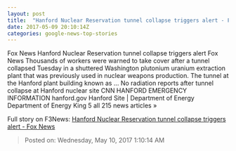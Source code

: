 ```yaml
---
layout: post
title:  "Hanford Nuclear Reservation tunnel collapse triggers alert - Fox News"
date: 2017-05-09 20:10:14Z
categories: google-news-top-stories
---
```


Fox News Hanford Nuclear Reservation tunnel collapse triggers alert Fox News Thousands of workers were warned to take cover after a tunnel collapsed Tuesday in a shuttered Washington plutonium uranium extraction plant that was previously used in nuclear weapons production. The tunnel at the Hanford plant building known as ... No radiation reports after tunnel collapse at Hanford nuclear site CNN HANFORD EMERGENCY INFORMATION hanford.gov Hanford Site | Department of Energy Department of Energy King 5 all 215 news articles »


Full story on F3News: [Hanford Nuclear Reservation tunnel collapse triggers alert - Fox News](http://www.f3nws.com/n/xzHBHC)

> Posted on: Wednesday, May 10, 2017 1:10:14 AM
